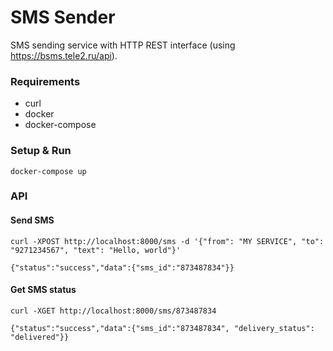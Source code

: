 # SMS Sender
SMS sending service with HTTP REST interface (using https://bsms.tele2.ru/api).

### Requirements
  * curl
  * docker
  * docker-compose

### Setup & Run
    docker-compose up

### API

#### Send SMS
    curl -XPOST http://localhost:8000/sms -d '{"from": "MY SERVICE", "to": "9271234567", "text": "Hello, world"}'

    {"status":"success","data":{"sms_id":"873487834"}}

#### Get SMS status
    curl -XGET http://localhost:8000/sms/873487834

    {"status":"success","data":{"sms_id":"873487834", "delivery_status": "delivered"}}
